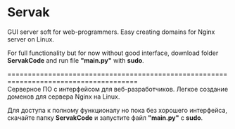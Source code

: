 # Servak
GUI server soft for web-programmers. Easy creating domains for Nginx server on Linux.  
  
For full functionality but for now without good interface, download folder **ServakCode** and run file **"main.py"** with **sudo**.  
  
======================================================================================  
Серверное ПО с интерфейсом для веб-разработчиков. Легкое создание доменов для сервера Nginx на Linux.  
  
Для доступа к полному функционалу но пока без хорошего интерфейса, скачайте папку **ServakCode** и запустите файл **"main.py"** с **sudo**.
